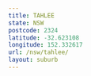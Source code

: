 ```yaml
---
title: TAHLEE
state: NSW
postcode: 2324
latitude: -32.623108
longitude: 152.332617
url: /nsw/tahlee/
layout: suburb
---
```

